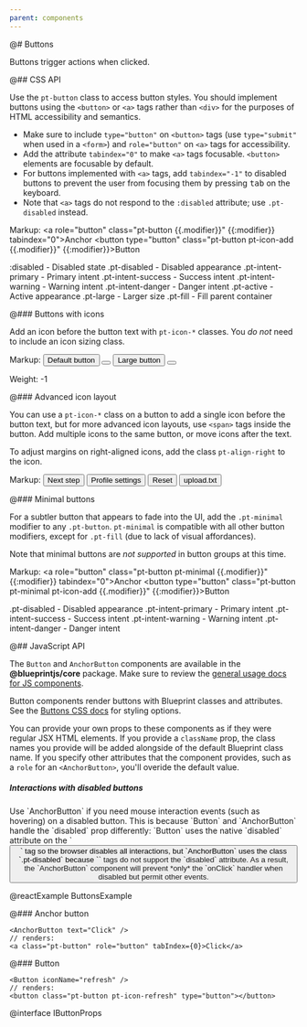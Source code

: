 ```yaml
---
parent: components
---
```


@# Buttons

Buttons trigger actions when clicked.

@## CSS API

Use the `pt-button` class to access button styles. You should implement buttons using the
`<button>` or `<a>` tags rather than `<div>` for the purposes of HTML accessibility and semantics.

- Make sure to include `type="button"` on `<button>` tags (use `type="submit"` when used in a
`<form>`) and `role="button"` on `<a>` tags for accessibility.
- Add the attribute `tabindex="0"` to make `<a>` tags focusable. `<button>` elements are
focusable by default.
- For buttons implemented with `<a>` tags, add `tabindex="-1"` to disabled buttons to prevent the
user from focusing them by pressing <kbd class="pt-key">tab</kbd> on the keyboard.
- Note that `<a>` tags do not respond to the `:disabled` attribute; use `.pt-disabled` instead.

Markup:
<a role="button" class="pt-button {{.modifier}}" {{:modifier}} tabindex="0">Anchor</a>
<button type="button" class="pt-button pt-icon-add {{.modifier}}" {{:modifier}}>Button</button>

:disabled - Disabled state
.pt-disabled - Disabled appearance
.pt-intent-primary - Primary intent
.pt-intent-success - Success intent
.pt-intent-warning - Warning intent
.pt-intent-danger - Danger intent
.pt-active - Active appearance
.pt-large - Larger size
.pt-fill - Fill parent container

@### Buttons with icons

Add an icon before the button text with `pt-icon-*` classes.
You _do not_ need to include an icon sizing class.

Markup:
<button type="button" class="pt-button pt-icon-add">Default button</button>
<button type="button" class="pt-button pt-icon-refresh"></button>
<button type="button" class="pt-button pt-large pt-icon-add">Large button</button>
<button type="button" class="pt-button pt-large pt-icon-refresh"></button>

Weight: -1

@### Advanced icon layout

You can use a `pt-icon-*` class on a button to add a single icon before the button
text, but for more advanced icon layouts, use `<span>` tags inside the button.
Add multiple icons to the same button, or move icons after the text.

To adjust margins on right-aligned icons, add the class `pt-align-right` to the icon.

Markup:
<button type="button" class="pt-button pt-intent-success">
Next step
<span class="pt-icon-standard pt-icon-arrow-right pt-align-right"></span>
</button>
<button type="button" class="pt-button">
<span class="pt-icon-standard pt-icon-user"></span>
Profile settings
<span class="pt-icon-standard pt-icon-caret-down pt-align-right"></span>
</button>
<button type="button" class="pt-button pt-intent-danger">
Reset
<span class="pt-icon-standard pt-icon-refresh pt-align-right"></span>
</button>
<button type="button" class="pt-button pt-large">
<span class="pt-icon-standard pt-icon-document"></span>
upload.txt
<span class="pt-icon-standard pt-icon-cross pt-align-right"></span>
</button>

@### Minimal buttons

For a subtler button that appears to fade into the UI, add the `.pt-minimal` modifier
to any `.pt-button`. `pt-minimal` is compatible with all other button modifiers,
except for `.pt-fill` (due to lack of visual affordances).

Note that minimal buttons are _not supported_ in button groups at this time.

Markup:
<a role="button" class="pt-button pt-minimal {{.modifier}}" {{:modifier}} tabindex="0">Anchor</a>
<button type="button" class="pt-button pt-minimal pt-icon-add {{.modifier}}" {{:modifier}}>Button</button>

.pt-disabled - Disabled appearance
.pt-intent-primary - Primary intent
.pt-intent-success - Success intent
.pt-intent-warning - Warning intent
.pt-intent-danger - Danger intent

@## JavaScript API

The `Button` and `AnchorButton` components are available in the __@blueprintjs/core__ package.
Make sure to review the [general usage docs for JS components](#components.usage).

Button components render buttons with Blueprint classes and attributes.
See the [Buttons CSS docs](#components.button.css) for styling options.

You can provide your own props to these components as if they were regular JSX HTML elements. If you
provide a `className` prop, the class names you provide will be added alongside of the default
Blueprint class name. If you specify other attributes that the component provides, such as a `role`
for an `<AnchorButton>`, you'll overide the default value.

<div class="pt-callout pt-intent-danger pt-icon-error">
<h5>Interactions with disabled buttons</h5>
Use `AnchorButton` if you need mouse interaction events (such as hovering) on a disabled button.
This is because `Button` and `AnchorButton` handle the `disabled` prop differently: `Button` uses
the native `disabled` attribute on the `<button>` tag so the browser disables all interactions,
but `AnchorButton` uses the class `.pt-disabled` because `<a>` tags do not support the `disabled`
attribute. As a result, the `AnchorButton` component will prevent *only* the `onClick` handler
when disabled but permit other events.
</div>

@reactExample ButtonsExample

@### Anchor button

```
<AnchorButton text="Click" />
// renders:
<a class="pt-button" role="button" tabIndex={0}>Click</a>
```

@### Button

```
<Button iconName="refresh" />
// renders:
<button class="pt-button pt-icon-refresh" type="button"></button>
```

@interface IButtonProps
